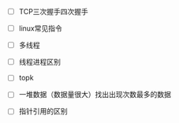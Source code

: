 - [ ] TCP三次握手四次握手
- [ ] linux常见指令
- [ ] 多线程
- [ ] 线程进程区别
- [ ] topk
- [ ] 一堆数据（数据量很大）找出出现次数最多的数据
- [ ] 指针引用的区别


